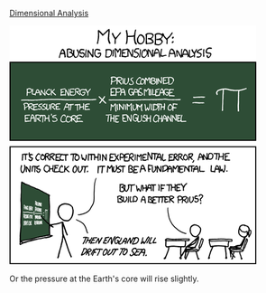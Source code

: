 [Dimensional Analysis](https://xkcd.com/687)

![Dimensional Analysis](./random_comic.png)

Or the pressure at the Earth's core will rise slightly.

